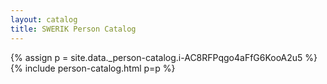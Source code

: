 ```yaml
---
layout: catalog
title: SWERIK Person Catalog
---
```

{% assign p = site.data._person-catalog.i-AC8RFPqgo4aFfG6KooA2u5 %}
{% include person-catalog.html p=p %}

